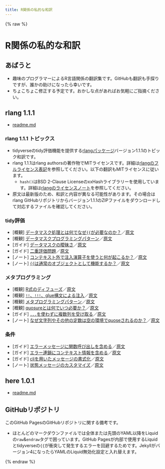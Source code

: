 ```yaml
---
title: R関係の私的な和訳
---
```


{% raw %}
# R関係の私的な和訳
## あばうと

- 趣味のプログラマーによるR言語関係の翻訳集です。GitHubも翻訳も手探りですが、誰かの助けになったら幸いです。
- ちょこちょこ修正する予定です。おかしな点があればお気軽にご指摘ください。

## rlang 1.1.1

- [readme.md](rlang1.1.1/readme.md)

### rlang 1.1.1 トピックス

- tidyverseのtidy評価機能を提供する[rlangパッケージ](https://rlang.r-lib.org/index.html)バージョン1.1.1のトピック和訳です。
- rlang 1.1.1はrlang authorsの著作物でMITライセンスです。詳細は[rlangのフルライセンス表記](https://rlang.r-lib.org/LICENSE.html)を参照してください。以下の翻訳もMITライセンスに従います。
  - `hash()`はBSD 2-Clause LicenseのxxHashライブラリーを使用しています。詳細は[rlangのライセンスノート](https://github.com/r-lib/rlang/blob/main/LICENSE.note)を参照してください。
- 原文は最新版のため、和訳と内容が異なる可能性があります。その場合はrlang GitHubリポジトリからバージョン1.1.1のZIPファイルをダウンロードして対応するファイルを確認してください。

### tidy評価
- [概観] [データマスク処理とは何でなぜ`{{`が必要なのか？](rlang1.1.1/man/topic-data-mask.md)／[原文](https://rlang.r-lib.org/reference/topic-data-mask.html "What is data-masking and why do I need `{{`?")
- [概観] [データマスクプログラミングパターン](rlang1.1.1/man/topic-data-mask-programming.md)／[原文](https://rlang.r-lib.org/reference/topic-data-mask-programming.html "Data mask programming patterns")
- [ガイド] [データマスクの曖昧さ](rlang1.1.1/man/topic-data-mask-ambiguity.md)／[原文](https://rlang.r-lib.org/reference/topic-data-mask-ambiguity.html "The data mas ambiguity")
- [ガイド] [二重評価問題](rlang1.1.1/man/topic-double-evaluation.md)／[原文](https://rlang.r-lib.org/reference/topic-double-evaluation.html "The double evaluation problem")
- [ノート] [コンテキスト外で注入演算子を使うと何が起こるか？](rlang1.1.1/man/topic-inject-out-of-context.md)／[原文](https://rlang.r-lib.org/reference/topic-inject-out-of-context.html "What happens if I use injection operators out of context?")
- [ノート] [`{{`は通常のオブジェクトとして機能するか？](rlang1.1.1/man/topic-embrace-non-args.md)／[原文](https://rlang.r-lib.org/reference/topic-embrace-non-args.html "Does `{{` work on regular objects?")
### メタプログラミング
- [概観] [R式のディフューズ](rlang1.1.1/man/topic-defuse.md)／[原文](https://rlang.r-lib.org/reference/topic-defuse.html "Defusing R expressions")
- [概観] [`!!`、`!!!`、glue構文による注入](rlang1.1.1/man/topic-inject.md)／[原文](https://rlang.r-lib.org/reference/topic-inject.html "Injecting with `!!`, `!!!`, and glue syntax")
- [概観] [メタプログラミングパターン](rlang1.1.1/man/topic-metaprogramming.md)／[原文](https://rlang.r-lib.org/reference/topic-metaprogramming.html "Metaprogramming patterns")
- [概観] [quosureとは何でいつ必要か？](rlang1.1.1/man/topic-quosure.md)／[原文](https://rlang.r-lib.org/reference/topic-quosure.html "What are quosures and when are they needed?")
- [ガイド] [`...`を使わずに複数列を受け取る](rlang1.1.1/man/topic-multiple-columns.md)／[原文](https://rlang.r-lib.org/reference/topic-multiple-columns.html "Taking multiple columns without `...`")
- [ノート] [なぜ文字列やその他の定数は空の環境でquoseされるのか？](rlang1.1.1/man/topic-embrace-constants.md)／[原文](https://rlang.r-lib.org/reference/topic-embrace-constants.html "Why are strings and other constants enquosed in the empty environment?")
### 条件
- [ガイド] [エラーメッセージに関数呼び出しを含める](rlang1.1.1/man/topic-error-call.md)／[原文](https://rlang.r-lib.org/reference/topic-error-call.html "Including function calls in error messages")
- [ガイド] [エラー連鎖にコンテキスト情報を含める](rlang1.1.1/man/topic-error-chaining.md)／[原文](https://rlang.r-lib.org/reference/topic-error-chaining.html "Including contextual information with error chains")
- [ガイド] [cliを用いたメッセージの書式化](rlang1.1.1/man/topic-condition-formatting.md)／[原文](https://rlang.r-lib.org/reference/topic-condition-formatting.html "Formatting messages with cli")
- [ノート] [状態メッセージのカスタマイズ](rlang1.1.1/man/topic-condition-customisation.md)／[原文](https://rlang.r-lib.org/reference/topic-condition-customisation.html "Customising condition messages")

## here 1.0.1

- [readme.md](here1.0.1/readme.md)

## GitHubリポジトリ

このGitHub PagesのGitHubリポジトリに関する備考です。

- ほとんどのマークダウンファイルでは全体または先頭のYAML以降をLiquidの`raw`&`endraw`タグで囲っています。GitHub Pagesが内部で使用するLiquidとtidyverseの`{{`が衝突して発生するエラーを回避するためです。Jekyllがバージョン4になったらYAMLのLiquid無効化設定と入れ替えます。

{% endraw %}
